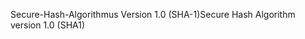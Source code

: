 <span data-ttu-id="15022-101">Secure-Hash-Algorithmus Version 1.0 (SHA-1)</span><span class="sxs-lookup"><span data-stu-id="15022-101">Secure Hash Algorithm version 1.0 (SHA1)</span></span>